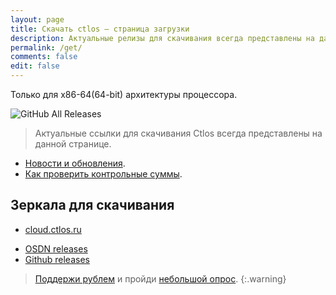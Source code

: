 ```yaml
---
layout: page
title: Скачать ctlos — страница загрузки
description: Актуальные релизы для скачивания всегда представлены на данной странице.
permalink: /get/
comments: false
edit: false
---
```


Только для x86-64(64-bit) архитектуры процессора.

![GitHub All Releases](https://img.shields.io/github/downloads/ctlos/ctlosiso/total.svg)

> Актуальные ссылки для скачивания Ctlos всегда представлены на данной странице.

- [Новости и обновления](/wiki/changelog).
- [Как проверить контрольные суммы](/wiki/install/install-ctlos#%D0%BF%D1%80%D0%BE%D0%B2%D0%B5%D1%80%D0%BA%D0%B0-iso-%D0%BE%D0%B1%D1%80%D0%B0%D0%B7%D0%B0).

## Зеркала для скачивания

- [cloud.ctlos.ru](https://cloud.ctlos.ru)
<!-- - [ctlos.duckdns.org](https://ctlos.duckdns.org/iso) -->
- [OSDN releases](https://osdn.net/projects/ctlos/releases/)
- [Github releases](https://github.com/ctlos/ctlosiso/releases)
<!-- - [Ipfs](https://ctlos.fission.app/) -->

> [Поддержи рублем](/donat) и пройди [небольшой опрос](https://forms.gle/qzAUa6R4fShf3xSw7).
{:.warning}
